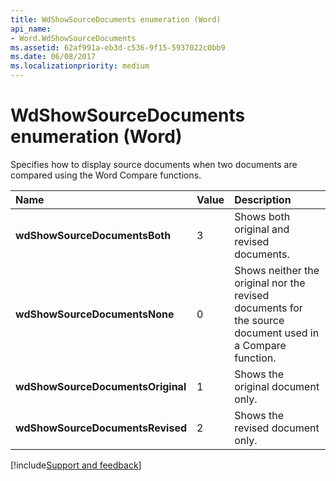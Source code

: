 ```yaml
---
title: WdShowSourceDocuments enumeration (Word)
api_name:
- Word.WdShowSourceDocuments
ms.assetid: 62af991a-eb3d-c536-9f15-5937022c0bb9
ms.date: 06/08/2017
ms.localizationpriority: medium
---
```



# WdShowSourceDocuments enumeration (Word)

Specifies how to display source documents when two documents are compared using the Word Compare functions.



|Name|Value|Description|
|:-----|:-----|:-----|
| **wdShowSourceDocumentsBoth**|3|Shows both original and revised documents.|
| **wdShowSourceDocumentsNone**|0|Shows neither the original nor the revised documents for the source document used in a Compare function.|
| **wdShowSourceDocumentsOriginal**|1|Shows the original document only.|
| **wdShowSourceDocumentsRevised**|2|Shows the revised document only.|

[!include[Support and feedback](~/includes/feedback-boilerplate.md)]